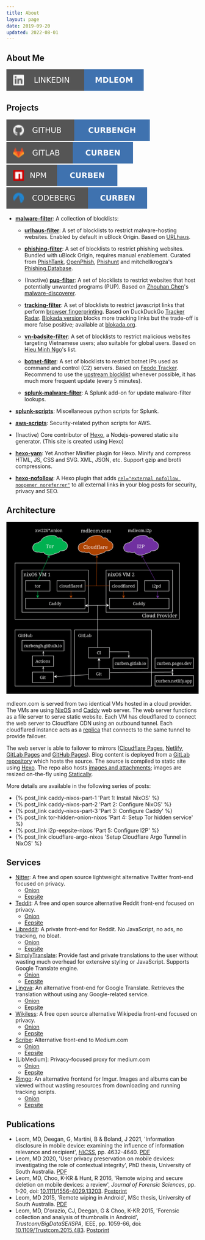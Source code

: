 ```yaml
---
title: About
layout: page
date: 2019-09-20
updated: 2022-08-01
---
```


## About Me

[![LinkedIn handle](/svg/linkedin.svg)](https://www.linkedin.com/in/mdleom/)

## Projects

[![GitHub handle](/svg/github.svg)](https://github.com/curbengh) [![GitLab handle](/svg/gitlab.svg)](https://gitlab.com/curben) [![npm handle](/svg/npm.svg)](https://www.npmjs.com/~curben) [![Codeberg handle](/svg/codeberg.svg)](https://codeberg.org/curben/)

- [**malware-filter**](https://gitlab.com/malware-filter): A collection of blocklists:

  - [**urlhaus-filter**](https://gitlab.com/malware-filter/urlhaus-filter): A set of blocklists to restrict malware-hosting websites. Enabled by default in uBlock Origin. Based on [URLhaus](https://urlhaus.abuse.ch/).

  - [**phishing-filter**](https://gitlab.com/malware-filter/phishing-filter): A set of blocklists to restrict phishing websites. Bundled with uBlock Origin, requires manual enablement. Curated from [PhishTank](https://www.phishtank.com/), [OpenPhish](https://openphish.com/), [Phishunt](https://phishunt.io) and mitchellkrogza's [Phishing.Database](https://github.com/mitchellkrogza/Phishing.Database).

  - (Inactive) [**pup-filter**](https://gitlab.com/malware-filter/pup-filter): A set of blocklists to restrict websites that host potentially unwanted programs (PUP). Based on [Zhouhan Chen](https://zhouhanc.com/)'s [malware-discoverer](https://github.com/zhouhanc/malware-discoverer).

  - [**tracking-filter**](https://gitlab.com/malware-filter/tracking-filter): A set of blocklists to restrict javascript links that perform [browser fingerprinting](https://en.wikipedia.org/wiki/Web_tracking). Based on DuckDuckGo [Tracker Radar](https://github.com/duckduckgo/tracker-radar). [Blokada version](https://community.blokada.org/t/introducing-duckduckgo-tracker-radar-to-blokada/469) blocks more tracking links but the trade-off is more false positive; available at [blokada.org](https://blokada.org/blocklists/ddgtrackerradar/standard/hosts.txt).

  - [**vn-badsite-filter**](https://gitlab.com/malware-filter/vn-badsite-filter): A set of blocklists to restrict malicious websites targeting Vietnamese users; also suitable for global users. Based on [Hieu Minh Ngo](https://chongluadao.vn)'s list.

  - [**botnet-filter**](https://gitlab.com/malware-filter/botnet-filter): A set of blocklists to restrict botnet IPs used as command and control (C2) servers. Based on [Feodo Tracker](https://feodotracker.abuse.ch/). Recommend to use the [upstream blocklist](https://feodotracker.abuse.ch/blocklist/) whenever possible, it has much more frequent update (every 5 minutes).

  - [**splunk-malware-filter**](https://gitlab.com/malware-filter/splunk-malware-filter): A Splunk add-on for update malware-filter lookups.

- [**splunk-scripts**](https://gitlab.com/curben/splunk-scripts): Miscellaneous python scripts for Splunk.

- [**aws-scripts**](https://gitlab.com/curben/aws-scripts): Security-related python scripts for AWS.

- (Inactive) Core contributor of [Hexo](https://github.com/hexojs/hexo), a Nodejs-powered static site generator. (This site is created using Hexo)

- [**hexo-yam**](https://github.com/curbengh/hexo-yam): Yet Another Minifier plugin for Hexo. Minify and compress HTML, JS, CSS and SVG. XML, JSON, etc. Support gzip and brotli compressions.

- [**hexo-nofollow**](https://github.com/curbengh/hexo-nofollow): A Hexo plugin that adds [`rel="external nofollow noopener noreferrer"`](https://developer.mozilla.org/en-US/docs/Web/HTML/Link_types) to all external links in your blog posts for security, privacy and SEO.

## Architecture

![Architecture behind mdleom.com](about/website-architecture.png)

mdleom.com is served from two identical VMs hosted in a cloud provider. The VMs are using [NixOS](https://nixos.org/) and [Caddy](https://caddyserver.com/) web server. The web server functions as a file server to serve static website. Each VM has cloudflared to connect the web server to Cloudflare CDN using an outbound tunnel. Each cloudflared instance acts as a [replica](https://developers.cloudflare.com/cloudflare-one/connections/connect-apps/install-and-setup/deploy-cloudflared-replicas/) that connects to the same tunnel to provide failover.

The web server is able to failover to mirrors ([Cloudflare Pages](https://curben.pages.dev), [Netlify](https://curben.netlify.app), [GitLab Pages](https://curben.gitlab.io) and [GitHub Pages](https://curbengh.github.io)). Blog content is deployed from a [GitLab repository](https://gitlab.com/curben/blog) which hosts the source. The source is compiled to static site using [Hexo](https://hexo.io). The repo also hosts [images and attachments](https://gitlab.com/curben/blog/-/tree/site); images are resized on-the-fly using [Statically](https://statically.io/).

More details are available in the following series of posts:

- {% post_link caddy-nixos-part-1 'Part 1: Install NixOS' %}
- {% post_link caddy-nixos-part-2 'Part 2: Configure NixOS' %}
- {% post_link caddy-nixos-part-3 'Part 3: Configure Caddy' %}
- {% post_link tor-hidden-onion-nixos 'Part 4: Setup Tor hidden service' %}
- {% post_link i2p-eepsite-nixos 'Part 5: Configure I2P' %}
- {% post_link cloudflare-argo-nixos 'Setup Cloudflare Argo Tunnel in NixOS' %}

## Services

- [Nitter](https://github.com/zedeus/nitter): A free and open source lightweight alternative Twitter front-end focused on privacy.
  - [Onion](http://26oq3gioiwcmfojub37nz5gzbkdiqp7fue5kvye7d4txv4ny6fb4wwid.onion)
  - [Eepsite](http://u6ikd6zndl3c4dsdq4mmujpntgeevdk5qzkfb57r4tnfeccrn2qa.b32.i2p)
- [Teddit](https://codeberg.org/teddit/teddit): A free and open source alternative Reddit front-end focused on privacy.
  - [Onion](http://ibarajztopxnuhabfu7fg6gbudynxofbnmvis3ltj6lfx47b6fhrd5qd.onion)
  - [Eepsite](http://xugoqcf2pftm76vbznx4xuhrzyb5b6zwpizpnw2hysexjdn5l2tq.b32.i2p)
- [Libreddit](https://github.com/spikecodes/libreddit): A private front-end for Reddit. No JavaScript, no ads, no tracking, no bloat.
  - [Onion](http://twjxj64xqcxkz2gif4irnvnd5svvmwnlpv4zqxknwksqhx4yucxeg6ad.onion)
  - [Eepsite](http://gv47huyjz6esmu4q7ps6twvsn6pe7punuuzxa5cgwor2ubbt5jea.b32.i2p)
- [SimplyTranslate](https://simple-web.org/projects/simplytranslate.html): Provide fast and private translations to the user without wasting much overhead for extensive styling or JavaScript. Supports Google Translate engine.
  - [Onion](http://fmgp3rg56ng6mtb5gvu5hgzwwdyzgkmnanettwnmbnueues7ndw2fkyd.onion)
  - [Eepsite](http://mmiyv57bfhgc7p4pipk7jjqv5meuz5rjijoviquplvhxl3v7aoba.b32.i2p)
- [Lingva](https://github.com/TheDavidDelta/lingva-translate): An alternative front-end for Google Translate. Retrieves the translation without using any Google-related service.
  - [Onion](http://beko4bipbbqvwjizoswa3gcjrj3fdgb6nqthv7mt2gcswd2nln45ooid.onion)
  - [Eepsite](http://ek34dpqqketa3o75jucgiimy6uk5uxyrkr2iv6bt3jnbckshb5la.b32.i2p)
- [Wikiless](https://codeberg.org/orenom/wikiless): A free open source alternative Wikipedia front-end focused on privacy.
  - [Onion](http://c2pesewpalbi6lbfc5hf53q4g3ovnxe4s7tfa6k2aqkf7jd7a7dlz5ad.onion)
  - [Eepsite](http://hflqp2ejxygpj6cdwo3ogfieqmxw3b56w7dblt7bor2ltwk6kcfa.b32.i2p)
- [Scribe](https://sr.ht/~edwardloveall/scribe/): Alternative front-end to Medium.com
  - [Onion](http://3xejtix5tkneqclwbcuqi2mysi3bqp6qv2b3jwp466itjzjjptiwhdqd.onion)
  - [Eepsite](http://4dpb7ukgzbmmccrdpeyxkghptrh5ulvxlnfeyxay2ftzgkwf75ca.b32.i2p)
- [LibMedium]: Privacy-focused proxy for medium.com
  - [Onion](http://atfykf7jyn4uxuwdqmonyz4xohrw5mrnrldkwtulxkpictxrm3xxfsyd.onion)
  - [Eepsite](http://c4vqxvn27l7z5neffrasc22xxoglf23eudmp7mtwmk3yqgrbefsa.b32.i2p)
- [Rimgo](https://codeberg.org/video-prize-ranch/rimgo): An alternative frontend for Imgur. Images and albums can be viewed without wasting resources from downloading and running tracking scripts.
  - [Onion](http://be7udfhmnzqyt7cxysg6c4pbawarvaofjjywp35nhd5qamewdfxl6sid.onion)
  - [Eepsite](http://xazdnfgtzmcbcxhmcbbvr4uodd6jtn4fdiayasghywdn227xsmoa.b32.i2p)

## Publications

- Leom, MD, Deegan, G, Martini, B & Boland, J 2021, 'Information disclosure in mobile device: examining the influence of information relevance and recipient', [_HICSS_](https://hicss.hawaii.edu/), pp. 4632-4640. [PDF](/files/publications/Information-disclosure-mobile-device.pdf)
- Leom, MD 2020, 'User privacy preservation on mobile devices: investigating the role of contextual integrity', PhD thesis, University of South Australia. [PDF](/files/publications/User-privacy-preservation_thesis.pdf)
- Leom, MD, Choo, K-KR & Hunt, R 2016, 'Remote wiping and secure deletion on mobile devices: a review', _Journal of Forensic Sciences_, pp. 1-20, doi: [10.1111/1556-4029.13203](https://doi.org/10.1111/1556-4029.13203). [Postprint](/files/publications/Remote-wiping-and-secure-deletion-on-mobile-devices-a-review_postprint.pdf)
- Leom, MD 2015, 'Remote wiping in Android', MSc thesis, University of South Australia. [PDF](/files/publications/Remote-wiping-in-Android_thesis.pdf)
- Leom, MD, D'orazio, CJ, Deegan, G & Choo, K-KR 2015, 'Forensic collection and analysis of thumbnails in Android', _Trustcom/BigDataSE/ISPA_, IEEE, pp. 1059-66, doi: [10.1109/Trustcom.2015.483](https://doi.org/10.1109/Trustcom.2015.483). [Postprint](/files/publications/Forensic-collection-and-analysis-of-thumbnails-in-Android_postprint.pdf)
